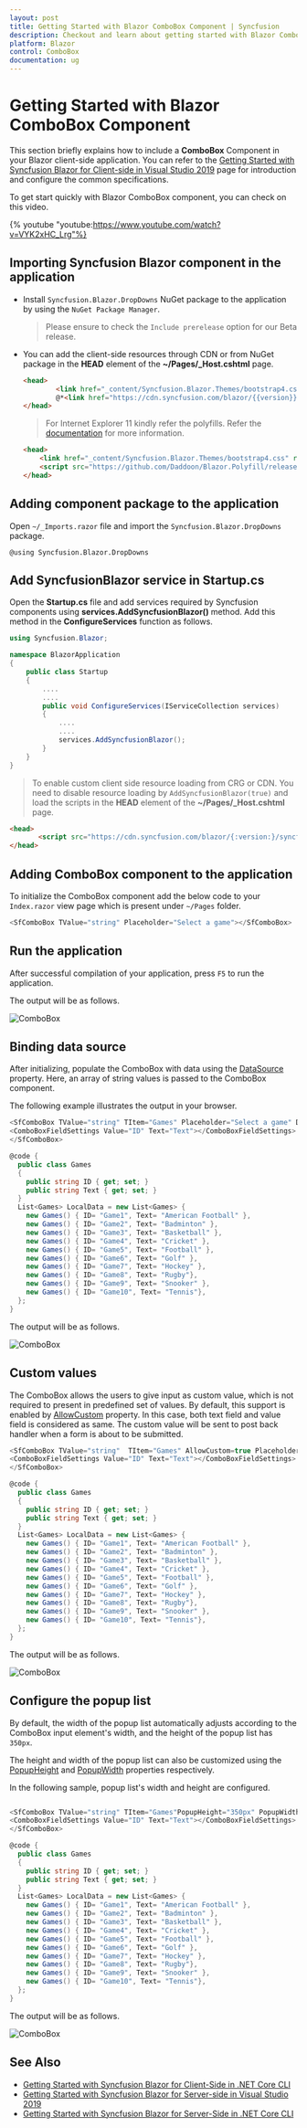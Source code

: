 ```yaml
---
layout: post
title: Getting Started with Blazor ComboBox Component | Syncfusion
description: Checkout and learn about getting started with Blazor ComboBox component of Syncfusion, and more details.
platform: Blazor
control: ComboBox
documentation: ug
---
```


# Getting Started with Blazor ComboBox Component

This section briefly explains how to include a **ComboBox** Component in your Blazor client-side application. You can refer to the [Getting Started with Syncfusion Blazor for Client-side in Visual Studio 2019](../getting-started/blazor-webassembly-visual-studio-2019/) page for introduction and configure the common specifications.

To get start quickly with Blazor ComboBox component, you can check on this video.

{% youtube
"youtube:https://www.youtube.com/watch?v=VYK2xHC_Lrg"%}

## Importing Syncfusion Blazor component in the application

* Install `Syncfusion.Blazor.DropDowns` NuGet package to the application by using the `NuGet Package Manager`.

  > Please ensure to check the `Include prerelease` option for our Beta release.

* You can add the client-side resources through CDN or from NuGet package in the  **HEAD** element of the **~/Pages/_Host.cshtml** page.

  ```html
  <head>
          <link href="_content/Syncfusion.Blazor.Themes/bootstrap4.css" rel="stylesheet" />
          @*<link href="https://cdn.syncfusion.com/blazor/{{version}}/styles/{{theme}}.css" rel="stylesheet" />*@
  </head>
  ```

  > For Internet Explorer 11 kindly refer the polyfills. Refer the [documentation](https://ej2.syncfusion.com/blazor/documentation/common/how-to/render-blazor-server-app-in-ie/) for more information.

  ```html
  <head>
      <link href="_content/Syncfusion.Blazor.Themes/bootstrap4.css" rel="stylesheet" />
      <script src="https://github.com/Daddoon/Blazor.Polyfill/releases/download/3.0.1/blazor.polyfill.min.js"></script>
  </head>
  ```

## Adding component package to the application

Open `~/_Imports.razor` file and import the `Syncfusion.Blazor.DropDowns` package.

```cshtml
@using Syncfusion.Blazor.DropDowns
```

## Add SyncfusionBlazor service in Startup.cs

Open the **Startup.cs** file and add services required by Syncfusion components using  **services.AddSyncfusionBlazor()** method. Add this method in the **ConfigureServices** function as follows.

```csharp
using Syncfusion.Blazor;

namespace BlazorApplication
{
    public class Startup
    {
        ....
        ....
        public void ConfigureServices(IServiceCollection services)
        {
            ....
            ....
            services.AddSyncfusionBlazor();
        }
    }
}
```

> To enable custom client side resource loading from CRG or CDN. You need to disable resource loading by `AddSyncfusionBlazor(true)` and load the scripts in the **HEAD** element of the **~/Pages/_Host.cshtml** page.

 ```html
<head>
        <script src="https://cdn.syncfusion.com/blazor/{:version:}/syncfusion-blazor.min.js"></script>
</head>
```

## Adding ComboBox component to the application

To initialize the ComboBox component add the below code to your `Index.razor` view page which is present under `~/Pages` folder.

```csharp
<SfComboBox TValue="string" Placeholder="Select a game"></SfComboBox>
```

## Run the application

After successful compilation of your application, press `F5` to run the application.

The output will be as follows.

![ComboBox](./images/default.png)

## Binding data source

After initializing, populate the ComboBox with data using the [DataSource](https://help.syncfusion.com/cr/blazor/Syncfusion.Blazor.DropDowns.SfDropDownBase-1.html#Syncfusion_Blazor_DropDowns_SfDropDownBase_1_DataSource) property. Here, an array of string values is passed to the ComboBox component.

The following example illustrates the output in your browser.

```csharp
<SfComboBox TValue="string" TItem="Games" Placeholder="Select a game" DataSource="@LocalData">
<ComboBoxFieldSettings Value="ID" Text="Text"></ComboBoxFieldSettings>
</SfComboBox>

@code {
  public class Games
  {  
    public string ID { get; set; }
    public string Text { get; set; }
  }
  List<Games> LocalData = new List<Games> {
    new Games() { ID= "Game1", Text= "American Football" },
    new Games() { ID= "Game2", Text= "Badminton" },
    new Games() { ID= "Game3", Text= "Basketball" },
    new Games() { ID= "Game4", Text= "Cricket" },
    new Games() { ID= "Game5", Text= "Football" },
    new Games() { ID= "Game6", Text= "Golf" },
    new Games() { ID= "Game7", Text= "Hockey" },
    new Games() { ID= "Game8", Text= "Rugby"},
    new Games() { ID= "Game9", Text= "Snooker" },
    new Games() { ID= "Game10", Text= "Tennis"},
  };
}
```

The output will be as follows.

![ComboBox](./images/data_binding.png)

## Custom values

The ComboBox allows the users to give input as custom value, which is not required to present in predefined
set of values. By default, this support is enabled by [AllowCustom](https://help.syncfusion.com/cr/blazor/Syncfusion.Blazor.DropDowns.SfComboBox-2.html#Syncfusion_Blazor_DropDowns_SfComboBox_2_AllowCustom) property. In this case, both text field and value field is considered as same. The custom value will be sent to post back handler when a form is about to be submitted.

```csharp
<SfComboBox TValue="string"  TItem="Games" AllowCustom=true Placeholder="Select a game" DataSource="@LocalData">
<ComboBoxFieldSettings Value="ID" Text="Text"></ComboBoxFieldSettings>
</SfComboBox>

@code {
  public class Games
  {  
    public string ID { get; set; }
    public string Text { get; set; }
  }
  List<Games> LocalData = new List<Games> {
    new Games() { ID= "Game1", Text= "American Football" },
    new Games() { ID= "Game2", Text= "Badminton" },
    new Games() { ID= "Game3", Text= "Basketball" },
    new Games() { ID= "Game4", Text= "Cricket" },
    new Games() { ID= "Game5", Text= "Football" },
    new Games() { ID= "Game6", Text= "Golf" },
    new Games() { ID= "Game7", Text= "Hockey" },
    new Games() { ID= "Game8", Text= "Rugby"},
    new Games() { ID= "Game9", Text= "Snooker" },
    new Games() { ID= "Game10", Text= "Tennis"},
  };
}
```

The output will be as follows.

![ComboBox](./images/custom.png)

## Configure the popup list

By default, the width of the popup list automatically adjusts according to the ComboBox input element's width, and the height of the popup list has `350px`.

The height and width of the popup list can also be customized using the [PopupHeight](https://help.syncfusion.com/cr/blazor/Syncfusion.Blazor.DropDowns.SfComboBox-2.html) and [PopupWidth](https://help.syncfusion.com/cr/blazor/Syncfusion.Blazor.DropDowns.SfComboBox-2.html) properties respectively.

In the following sample, popup list's width and height are configured.

```csharp

<SfComboBox TValue="string" TItem="Games"PopupHeight="350px" PopupWidth="350px" Placeholder="Select a game" DataSource="@LocalData">
<ComboBoxFieldSettings Value="ID" Text="Text"></ComboBoxFieldSettings>
</SfComboBox>

@code {
  public class Games
  {  
    public string ID { get; set; }
    public string Text { get; set; }
  }
  List<Games> LocalData = new List<Games> {
    new Games() { ID= "Game1", Text= "American Football" },
    new Games() { ID= "Game2", Text= "Badminton" },
    new Games() { ID= "Game3", Text= "Basketball" },
    new Games() { ID= "Game4", Text= "Cricket" },
    new Games() { ID= "Game5", Text= "Football" },
    new Games() { ID= "Game6", Text= "Golf" },
    new Games() { ID= "Game7", Text= "Hockey" },
    new Games() { ID= "Game8", Text= "Rugby"},
    new Games() { ID= "Game9", Text= "Snooker" },
    new Games() { ID= "Game10", Text= "Tennis"},
  };
}
```

The output will be as follows.

![ComboBox](./images/width_height.png)

## See Also

* [Getting Started with Syncfusion Blazor for Client-Side in .NET Core CLI](../getting-started/blazor-webassembly-dotnet-cli/)
* [Getting Started with Syncfusion Blazor for Server-side in Visual Studio 2019](../getting-started/blazor-server-side-visual-studio-2019/)
* [Getting Started with Syncfusion Blazor for Server-Side in .NET Core CLI](../getting-started/blazor-server-side-dotnet-cli/)